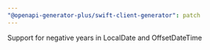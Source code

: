 ```yaml
---
"@openapi-generator-plus/swift-client-generator": patch
---
```


Support for negative years in LocalDate and OffsetDateTime
